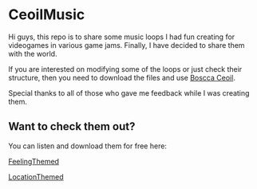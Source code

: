 # CeoilMusic

Hi guys, this repo is to share some music loops I had fun creating for videogames in various game jams. Finally, I have decided to share them with the world.

If you are interested on modifying some of the loops or just check their structure, then you need to download the files and use [Boscca Ceoil](https://boscaceoil.net/).

Special thanks to all of those who gave me feedback while I was creating them.

## Want to check them out?

You can listen and download them for free here:

[FeelingThemed](https://soundcloud.com/wladymir-alexander/sets/feelingthemed)

[LocationThemed](https://soundcloud.com/wladymir-alexander/sets/locationthemed)
